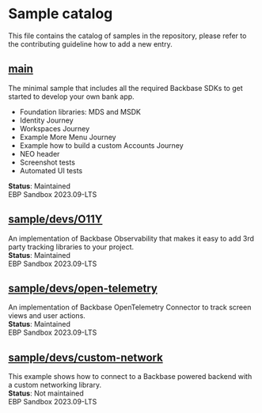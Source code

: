 # Sample catalog

This file contains the catalog of samples in the repository, please refer to the contributing guideline how to add a new entry.

## [main](https://github.com/Backbase/golden-sample-app-ios)
The minimal sample that includes all the required Backbase SDKs to get started to develop your own bank app.
- Foundation libraries: MDS and MSDK
- Identity Journey
- Workspaces Journey
- Example More Menu Journey
- Example how to build a custom Accounts Journey
- NEO header
- Screenshot tests
- Automated UI tests

**Status**: Maintained
\
EBP Sandbox 2023.09-LTS

## [sample/devs/O11Y](https://github.com/Backbase/golden-sample-app-ios/tree/sample/devs/O11Y)
An implementation of Backbase Observability that makes it easy to add 3rd party tracking libraries to your project.
\
**Status**: Maintained
\
EBP Sandbox 2023.09-LTS

## [sample/devs/open-telemetry](https://github.com/Backbase/golden-sample-app-ios/tree/sample/devs/open-telemetry)
An implementation of Backbase OpenTelemetry Connector to track screen views and user actions.
\
**Status**: Maintained
\
EBP Sandbox 2023.09-LTS

## [sample/devs/custom-network](https://github.com/Backbase/golden-sample-app-ios/tree/sample/devs/custom-networking)
This example shows how to connect to a Backbase powered backend with a custom networking library.
\
**Status**: Not maintained
\
EBP Sandbox 2023.09-LTS
